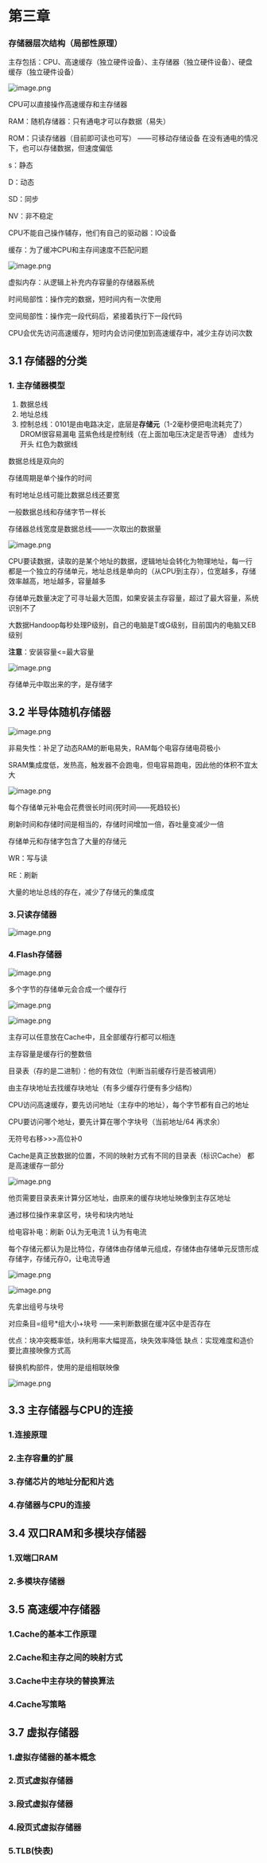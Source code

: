 # 第三章

### 存储器层次结构（局部性原理）

主存包括：CPU、高速缓存（独立硬件设备）、主存储器（独立硬件设备）、硬盘缓存（独立硬件设备）

![image.png](https://fynotefile.oss-cn-zhangjiakou.aliyuncs.com/fynote/fyfile/58551/1939899444036108288/ce44a2d7bd1c492287187e136389639c.png)

CPU可以直接操作高速缓存和主存储器

RAM：随机存储器：只有通电才可以存数据（易失）

ROM：只读存储器（目前即可读也可写）   ——可移动存储设备   在没有通电的情况下，也可以存储数据，但速度偏低

s：静态

D：动态

SD：同步

NV：非不稳定

CPU不能自己操作辅存，他们有自己的驱动器：IO设备

缓存：为了缓冲CPU和主存间速度不匹配问题

![image.png](https://fynotefile.oss-cn-zhangjiakou.aliyuncs.com/fynote/fyfile/58551/1939899444036108288/4422d35e222c4dc186161940506c7168.png)

虚拟内存：从逻辑上补充内存容量的存储器系统

时间局部性：操作完的数据，短时间内有一次使用

空间局部性：操作完一段代码后，紧接着执行下一段代码

CPU会优先访问高速缓存，短时内会访问便加到高速缓存中，减少主存访问次数

## 3.1 存储器的分类

### 1. 主存储器模型

1. 数据总线
2. 地址总线
3. 控制总线：0101是由电路决定，底层是**存储元**（1-2毫秒便把电流耗完了）
   DROM很容易漏电
   蓝紫色线是控制线（在上面加电压决定是否导通）
   虚线为开头
   红色为数据线

数据总线是双向的

存储周期是单个操作的时间

有时地址总线可能比数据总线还要宽

一般数据总线和存储字节一样长

存储器总线宽度是数据总线——一次取出的数据量

![image.png](https://fynotefile.oss-cn-zhangjiakou.aliyuncs.com/fynote/fyfile/58551/1939899444036108288/862bf2fa899b4dcd9f5a7da1e99df798.png)

CPU要读数据，读取的是某个地址的数据，逻辑地址会转化为物理地址，每一行都是一个独立的存储单元，地址总线是单向的（从CPU到主存），位宽越多，存储效率越高，地址越多，容量越多

存储单元数量决定了可寻址最大范围，如果安装主存容量，超过了最大容量，系统识别不了

大数据Handoop每秒处理P级别，自己的电脑是T或G级别，目前国内的电脑又EB级别

**注意**：安装容量<=最大容量

![image.png](https://fynotefile.oss-cn-zhangjiakou.aliyuncs.com/fynote/fyfile/58551/1939899444036108288/e8e4f7c863114947b98ffd8cf090e3b4.png)

存储单元中取出来的字，是存储字

## 3.2 半导体随机存储器

![image.png](https://fynotefile.oss-cn-zhangjiakou.aliyuncs.com/fynote/fyfile/58551/1939899444036108288/9dc8861a4e994e4c9cb57cbd342f3652.png)

非易失性：补足了动态RAM的断电易失，RAM每个电容存储电荷极小

SRAM集成度低，发热高，触发器不会跑电，但电容易跑电，因此他的体积不宜太大

![image.png](https://fynotefile.oss-cn-zhangjiakou.aliyuncs.com/fynote/fyfile/58551/1939899444036108288/39208788850c4998afb14a0adf4817f8.png)

每个存储单元补电会花费很长时间(死时间——死趋较长)

刷新时间和存储时间是相当的，存储时间增加一倍，吞吐量变减少一倍

存储单元和存储字包含了大量的存储元

WR：写与读

RE：刷新

大量的地址总线的存在，减少了存储元的集成度

### 3.只读存储器

![image.png](https://fynotefile.oss-cn-zhangjiakou.aliyuncs.com/fynote/fyfile/58551/1939899444036108288/a28df2ec4a2c4de0b5722376a9e6dc51.png)

### 4.Flash存储器

![image.png](https://fynotefile.oss-cn-zhangjiakou.aliyuncs.com/fynote/fyfile/58551/1939899444036108288/359654eb014d40089d0e48c51f5ddcd4.png)

多个字节的存储单元会合成一个缓存行

![image.png](https://fynotefile.oss-cn-zhangjiakou.aliyuncs.com/fynote/fyfile/58551/1939899444036108288/7589ba3472694527ab906d1e0835319b.png)

![image.png](https://fynotefile.oss-cn-zhangjiakou.aliyuncs.com/fynote/fyfile/58551/1939899444036108288/8b3bad227ed54da68001fc2fa054720e.png)

主存可以任意放在Cache中，且全部缓存行都可以相连

主存容量是缓存行的整数倍

目录表（存的是二进制）：他的有效位（判断当前缓存行是否被调用）

由主存块地址去找缓存块地址（有多少缓存行便有多少结构）

CPU访问高速缓存，要先访问地址（主存中的地址），每个字节都有自己的地址

CPU要访问哪个地址，要先计算在哪个字块号（当前地址/64  再求余）

无符号右移>>>高位补0

Cache是真正放数据的位置，不同的映射方式有不同的目录表（标识Cache） 都是高速缓存一部分

![image.png](https://fynotefile.oss-cn-zhangjiakou.aliyuncs.com/fynote/fyfile/58551/1939899444036108288/a1112c42e0f34f0e91d29521bc4322d7.png)

他页需要目录表来计算分区地址，由原来的缓存块地址映像到主存区地址

通过移位操作来拿区号，块号和块内地址

给电容补电：刷新  0认为无电流   1 认为有电流

每个存储元都认为是比特位，存储体由存储单元组成，存储体由存储单元反馈形成存储字，存储元存0，让电流导通

![image.png](https://fynotefile.oss-cn-zhangjiakou.aliyuncs.com/fynote/fyfile/58551/1939899444036108288/b950a3026db34cd6a278a9a822acb487.png)

![image.png](https://fynotefile.oss-cn-zhangjiakou.aliyuncs.com/fynote/fyfile/58551/1939899444036108288/92f6f771364e4512a0f69e61f39b1c02.png)

先拿出组号与块号

对应条目=组号*组大小+块号    ——来判断数据在缓冲区中是否存在

优点：块冲突概率低，块利用率大幅提高，块失效率降低
缺点：实现难度和造价要比直接映像方式高

替换机构部件，使用的是组相联映像

![image.png](https://fynotefile.oss-cn-zhangjiakou.aliyuncs.com/fynote/fyfile/58551/1939899444036108288/f7f3c7cfd0ae46ac94ef23770de470e5.png)

## 3.3 主存储器与CPU的连接

### 1.连接原理

### 2.主存容量的扩展

### 3.存储芯片的地址分配和片选

### 4.存储器与CPU的连接

## 3.4 双口RAM和多模块存储器

### 1.双端口RAM

### 2.多模块存储器

## 3.5 高速缓冲存储器

### 1.Cache的基本工作原理

### 2.Cache和主存之间的映射方式

### 3.Cache中主存块的替换算法

### 4.Cache写策略

## 3.7 虚拟存储器

### 1.虚拟存储器的基本概念

### 2.页式虚拟存储器

### 3.段式虚拟存储器

### 4.段页式虚拟存储器

### 5.TLB(快表)
